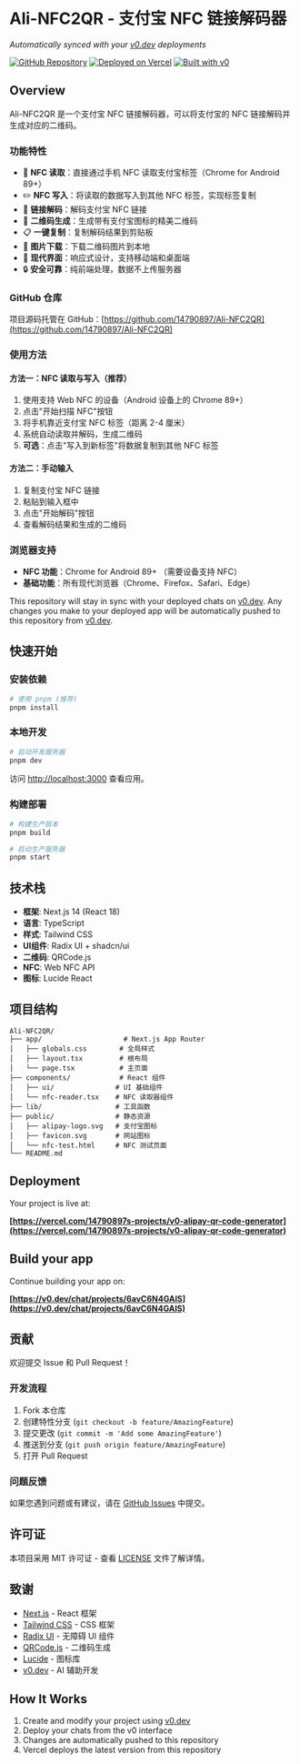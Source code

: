 # Ali-NFC2QR - 支付宝 NFC 链接解码器

*Automatically synced with your [v0.dev](https://v0.dev) deployments*

[![GitHub Repository](https://img.shields.io/badge/GitHub-Ali--NFC2QR-blue?style=for-the-badge&logo=github)](https://github.com/14790897/Ali-NFC2QR)
[![Deployed on Vercel](https://img.shields.io/badge/Deployed%20on-Vercel-black?style=for-the-badge&logo=vercel)](https://vercel.com/14790897s-projects/v0-alipay-qr-code-generator)
[![Built with v0](https://img.shields.io/badge/Built%20with-v0.dev-black?style=for-the-badge)](https://v0.dev/chat/projects/6avC6N4GAIS)

## Overview

Ali-NFC2QR 是一个支付宝 NFC 链接解码器，可以将支付宝的 NFC 链接解码并生成对应的二维码。

### 功能特性

- 📱 **NFC 读取**：直接通过手机 NFC 读取支付宝标签（Chrome for Android 89+）
- ✏️ **NFC 写入**：将读取的数据写入到其他 NFC 标签，实现标签复制
- 🔗 **链接解码**：解码支付宝 NFC 链接
- 📱 **二维码生成**：生成带有支付宝图标的精美二维码
- 📋 **一键复制**：复制解码结果到剪贴板
- 💾 **图片下载**：下载二维码图片到本地
- 🎨 **现代界面**：响应式设计，支持移动端和桌面端
- 🔒 **安全可靠**：纯前端处理，数据不上传服务器

### GitHub 仓库

项目源码托管在 GitHub：[https://github.com/14790897/Ali-NFC2QR](https://github.com/14790897/Ali-NFC2QR)

### 使用方法

#### 方法一：NFC 读取与写入（推荐）

1. 使用支持 Web NFC 的设备（Android 设备上的 Chrome 89+）
2. 点击"开始扫描 NFC"按钮
3. 将手机靠近支付宝 NFC 标签（距离 2-4 厘米）
4. 系统自动读取并解码，生成二维码
5. **可选**：点击"写入到新标签"将数据复制到其他 NFC 标签

#### 方法二：手动输入

1. 复制支付宝 NFC 链接
2. 粘贴到输入框中
3. 点击"开始解码"按钮
4. 查看解码结果和生成的二维码

### 浏览器支持

- **NFC 功能**：Chrome for Android 89+ （需要设备支持 NFC）
- **基础功能**：所有现代浏览器（Chrome、Firefox、Safari、Edge）

This repository will stay in sync with your deployed chats on [v0.dev](https://v0.dev).
Any changes you make to your deployed app will be automatically pushed to this repository from [v0.dev](https://v0.dev).

## 快速开始

### 安装依赖

```bash
# 使用 pnpm (推荐)
pnpm install
```

### 本地开发

```bash
# 启动开发服务器
pnpm dev

```

访问 [http://localhost:3000](http://localhost:3000) 查看应用。

### 构建部署

```bash
# 构建生产版本
pnpm build

# 启动生产服务器
pnpm start
```

## 技术栈

- **框架**: Next.js 14 (React 18)
- **语言**: TypeScript
- **样式**: Tailwind CSS
- **UI组件**: Radix UI + shadcn/ui
- **二维码**: QRCode.js
- **NFC**: Web NFC API
- **图标**: Lucide React

## 项目结构

```text
Ali-NFC2QR/
├── app/                    # Next.js App Router
│   ├── globals.css        # 全局样式
│   ├── layout.tsx         # 根布局
│   └── page.tsx           # 主页面
├── components/            # React 组件
│   ├── ui/               # UI 基础组件
│   └── nfc-reader.tsx    # NFC 读取器组件
├── lib/                  # 工具函数
├── public/               # 静态资源
│   ├── alipay-logo.svg   # 支付宝图标
│   ├── favicon.svg       # 网站图标
│   └── nfc-test.html     # NFC 测试页面
└── README.md
```

## Deployment

Your project is live at:

**[https://vercel.com/14790897s-projects/v0-alipay-qr-code-generator](https://vercel.com/14790897s-projects/v0-alipay-qr-code-generator)**

## Build your app

Continue building your app on:

**[https://v0.dev/chat/projects/6avC6N4GAIS](https://v0.dev/chat/projects/6avC6N4GAIS)**

## 贡献

欢迎提交 Issue 和 Pull Request！

### 开发流程

1. Fork 本仓库
2. 创建特性分支 (`git checkout -b feature/AmazingFeature`)
3. 提交更改 (`git commit -m 'Add some AmazingFeature'`)
4. 推送到分支 (`git push origin feature/AmazingFeature`)
5. 打开 Pull Request

### 问题反馈

如果您遇到问题或有建议，请在 [GitHub Issues](https://github.com/14790897/Ali-NFC2QR/issues) 中提交。

## 许可证

本项目采用 MIT 许可证 - 查看 [LICENSE](LICENSE) 文件了解详情。

## 致谢

- [Next.js](https://nextjs.org/) - React 框架
- [Tailwind CSS](https://tailwindcss.com/) - CSS 框架
- [Radix UI](https://www.radix-ui.com/) - 无障碍 UI 组件
- [QRCode.js](https://github.com/davidshimjs/qrcodejs) - 二维码生成
- [Lucide](https://lucide.dev/) - 图标库
- [v0.dev](https://v0.dev) - AI 辅助开发

## How It Works

1. Create and modify your project using [v0.dev](https://v0.dev)
2. Deploy your chats from the v0 interface
3. Changes are automatically pushed to this repository
4. Vercel deploys the latest version from this repository
